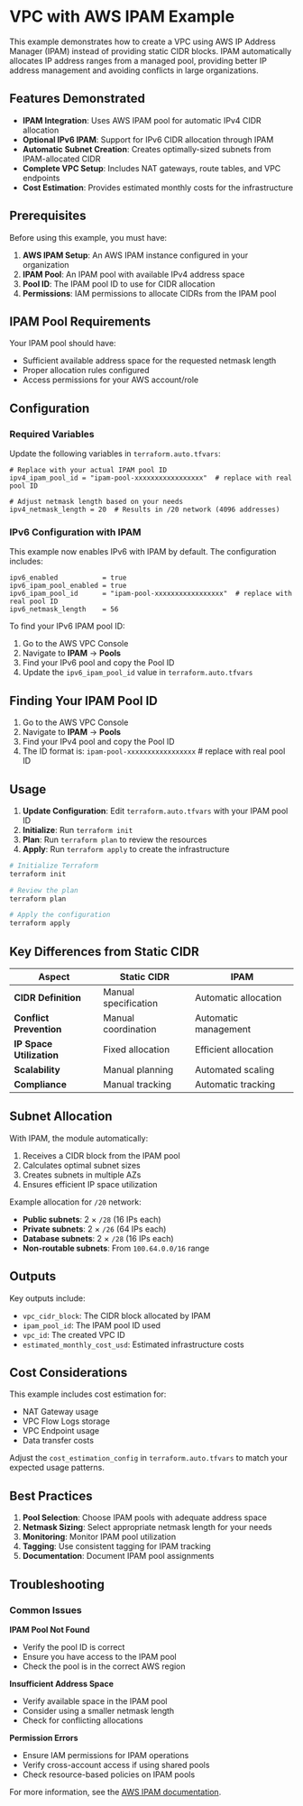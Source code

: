 # VPC with AWS IPAM Example

This example demonstrates how to create a VPC using AWS IP Address Manager (IPAM) instead of providing static CIDR blocks. IPAM automatically allocates IP address ranges from a managed pool, providing better IP address management and avoiding conflicts in large organizations.

## Features Demonstrated

- **IPAM Integration**: Uses AWS IPAM pool for automatic IPv4 CIDR allocation
- **Optional IPv6 IPAM**: Support for IPv6 CIDR allocation through IPAM
- **Automatic Subnet Creation**: Creates optimally-sized subnets from IPAM-allocated CIDR
- **Complete VPC Setup**: Includes NAT gateways, route tables, and VPC endpoints
- **Cost Estimation**: Provides estimated monthly costs for the infrastructure

## Prerequisites

Before using this example, you must have:

1. **AWS IPAM Setup**: An AWS IPAM instance configured in your organization
2. **IPAM Pool**: An IPAM pool with available IPv4 address space
3. **Pool ID**: The IPAM pool ID to use for CIDR allocation
4. **Permissions**: IAM permissions to allocate CIDRs from the IPAM pool

## IPAM Pool Requirements

Your IPAM pool should have:
- Sufficient available address space for the requested netmask length
- Proper allocation rules configured
- Access permissions for your AWS account/role

## Configuration

### Required Variables

Update the following variables in `terraform.auto.tfvars`:

```hcl
# Replace with your actual IPAM pool ID
ipv4_ipam_pool_id = "ipam-pool-xxxxxxxxxxxxxxxxx"  # replace with real pool ID

# Adjust netmask length based on your needs
ipv4_netmask_length = 20  # Results in /20 network (4096 addresses)
```

### IPv6 Configuration with IPAM

This example now enables IPv6 with IPAM by default. The configuration includes:

```hcl
ipv6_enabled           = true
ipv6_ipam_pool_enabled = true
ipv6_ipam_pool_id      = "ipam-pool-xxxxxxxxxxxxxxxxx"  # replace with real pool ID
ipv6_netmask_length    = 56
```

To find your IPv6 IPAM pool ID:
1. Go to the AWS VPC Console
2. Navigate to **IPAM** → **Pools**
3. Find your IPv6 pool and copy the Pool ID
4. Update the `ipv6_ipam_pool_id` value in `terraform.auto.tfvars`

## Finding Your IPAM Pool ID

1. Go to the AWS VPC Console
2. Navigate to **IPAM** → **Pools**
3. Find your IPv4 pool and copy the Pool ID
4. The ID format is: `ipam-pool-xxxxxxxxxxxxxxxxx`  # replace with real pool ID

## Usage

1. **Update Configuration**: Edit `terraform.auto.tfvars` with your IPAM pool ID
2. **Initialize**: Run `terraform init`
3. **Plan**: Run `terraform plan` to review the resources
4. **Apply**: Run `terraform apply` to create the infrastructure

```bash
# Initialize Terraform
terraform init

# Review the plan
terraform plan

# Apply the configuration
terraform apply
```

## Key Differences from Static CIDR

| Aspect | Static CIDR | IPAM |
|--------|-------------|------|
| **CIDR Definition** | Manual specification | Automatic allocation |
| **Conflict Prevention** | Manual coordination | Automatic management |
| **IP Space Utilization** | Fixed allocation | Efficient allocation |
| **Scalability** | Manual planning | Automated scaling |
| **Compliance** | Manual tracking | Automatic tracking |

## Subnet Allocation

With IPAM, the module automatically:
1. Receives a CIDR block from the IPAM pool
2. Calculates optimal subnet sizes
3. Creates subnets in multiple AZs
4. Ensures efficient IP space utilization

Example allocation for `/20` network:
- **Public subnets**: 2 × `/28` (16 IPs each)
- **Private subnets**: 2 × `/26` (64 IPs each) 
- **Database subnets**: 2 × `/28` (16 IPs each)
- **Non-routable subnets**: From `100.64.0.0/16` range

## Outputs

Key outputs include:

- `vpc_cidr_block`: The CIDR block allocated by IPAM
- `ipam_pool_id`: The IPAM pool ID used
- `vpc_id`: The created VPC ID
- `estimated_monthly_cost_usd`: Estimated infrastructure costs

## Cost Considerations

This example includes cost estimation for:
- NAT Gateway usage
- VPC Flow Logs storage
- VPC Endpoint usage
- Data transfer costs

Adjust the `cost_estimation_config` in `terraform.auto.tfvars` to match your expected usage patterns.

## Best Practices

1. **Pool Selection**: Choose IPAM pools with adequate address space
2. **Netmask Sizing**: Select appropriate netmask length for your needs
3. **Monitoring**: Monitor IPAM pool utilization
4. **Tagging**: Use consistent tagging for IPAM tracking
5. **Documentation**: Document IPAM pool assignments

## Troubleshooting

### Common Issues

**IPAM Pool Not Found**
- Verify the pool ID is correct
- Ensure you have access to the IPAM pool
- Check the pool is in the correct AWS region

**Insufficient Address Space**
- Verify available space in the IPAM pool
- Consider using a smaller netmask length
- Check for conflicting allocations

**Permission Errors**
- Ensure IAM permissions for IPAM operations
- Verify cross-account access if using shared pools
- Check resource-based policies on IPAM pools

For more information, see the [AWS IPAM documentation](https://docs.aws.amazon.com/vpc/latest/ipam/).